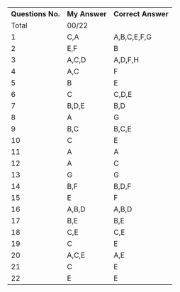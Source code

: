   <table>
  <tr>
    <th>Questions No.</th>
    <th>My Answer</th>
    <th>Correct Answer</th>

  </tr>
  <tr>
    <td>Total</td>
    <td>00/22</td>
    <td></td>

  </tr>
  <tr>
    <td>1</td>
    <td>C,A</td>
    <td>A,B,C,E,F,G</td>

  </tr>
  <tr>
    <td>2</td>
    <td>E,F</td>
    <td>B</td>

  </tr>
  <tr>
    <td>3</td>
    <td>A,C,D</td>
    <td>A,D,F,H</td>

  </tr>
  <tr>
    <td>4</td>
    <td>A,C</td>
    <td>F</td>

  </tr>
  <tr>
    <td>5</td>
    <td>B</td>
    <td>E</td>

  </tr>
  <tr>
    <td>6</td>
    <td>C</td>
    <td>C,D,E</td>

  </tr>
  <tr>
    <td>7</td>
    <td>B,D,E</td>
    <td>B,D</td>

  </tr>
  <tr>
    <td>8</td>
    <td>A</td>
    <td>G</td>

  </tr>
  <tr>
    <td>9</td>
    <td>B,C</td>
    <td>B,C,E</td>

  </tr>
  <tr>
    <td>10</td>
    <td>C</td>
    <td>E</td>

  </tr>
  <tr>
    <td>11</td>
    <td>A</td>
    <td>A</td>

  </tr>
  <tr>
    <td>12</td>
    <td>A</td>
    <td>C</td>

  </tr>
  <tr>
    <td>13</td>
    <td>G</td>
    <td>G</td>

  </tr>
  <tr>
    <td>14</td>
    <td>B,F</td>
    <td>B,D,F</td>

  </tr>
  <tr>
    <td>15</td>
    <td>E</td>
    <td>F</td>

  </tr>
  <tr>
    <td>16</td>
    <td>A,B,D</td>
    <td>A,B,D</td>

  </tr>
  <tr>
    <td>17</td>
    <td>B,E</td>
    <td>B,E</td>

  </tr>
  <tr>
    <td>18</td>
    <td>C,E</td>
    <td>C,E</td>

  </tr>
  <tr>
    <td>19</td>
    <td>C</td>
    <td>E</td>
 
  </tr>
  <tr>
    <td>20</td>
    <td>A,C,E</td>
    <td>A,E</td>

  </tr>
  <tr>
    <td>21</td>
    <td>C</td>
    <td>E</td>
  </tr>

  <tr>
    <td>22</td>
    <td>E</td>
    <td>E</td>
  </tr>

</table>
